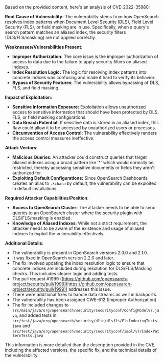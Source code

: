 Based on the provided content, here's an analysis of CVE-2022-35980:

**Root Cause of Vulnerability:**
The vulnerability stems from how OpenSearch resolves index patterns when Document Level Security (DLS), Field Level Security (FLS), or field masking are in use. Specifically, when a query's search pattern matches an aliased index, the security filters (DLS/FLS/masking) are not applied correctly.

**Weaknesses/Vulnerabilities Present:**
- **Improper Authorization:** The core issue is the improper authorization of access to data due to the failure to apply security filters on aliased indexes.
- **Index Resolution Logic:** The logic for resolving index patterns into concrete indices was confusing and made it hard to verify its behavior.
- **Bypass of Security Features**:  The vulnerability allows bypassing of DLS, FLS, and field masking.

**Impact of Exploitation:**
- **Sensitive Information Exposure:** Exploitation allows unauthorized access to sensitive information that should have been protected by DLS, FLS, or field masking configurations.  
- **Data Breach Potential:** If sensitive data is stored in an aliased index, this flaw could allow it to be accessed by unauthorized users or processes.
- **Circumvention of Access Control:**  The vulnerability effectively renders the access control measures ineffective.

**Attack Vectors:**
- **Malicious Queries**: An attacker could construct queries that target aliased indexes using a broad pattern like '*' which would normally be restricted, thereby accessing sensitive documents or fields they aren't authorized for.
- **Exploiting Default Configurations:** Since OpenSearch Dashboards creates an alias to `.kibana` by default, the vulnerability can be exploited in default installations.

**Required Attacker Capabilities/Position:**
- **Access to OpenSearch Cluster:** The attacker needs to be able to send queries to an OpenSearch cluster where the security plugin with DLS/FLS/masking is enabled.
- **Knowledge of Aliased Indexes:** While not a strict requirement, the attacker needs to be aware of the existence and usage of aliased indexes to exploit the vulnerability effectively.

**Additional Details:**
- The vulnerability is present in OpenSearch versions 2.0.0 and 2.1.0.
- It was fixed in OpenSearch version 2.2.0 and later.
- The fix involved updating the index resolution logic to ensure that concrete indices are included during resolution for DLS/FLS/Masking checks. This includes clearer logic and adding tests.
- The pull request #1999 ([https://github.com/opensearch-project/security/pull/1999](https://github.com/opensearch-project/security/pull/1999)) addresses this issue.
- There were additional fixes to handle data streams as well in backports.
- The vulnerability has been assigned CWE-612 (Improper Authorization).
- The fix included changes to `src/main/java/org/opensearch/security/securityconf/ConfigModelV7.java`, and added tests in `src/test/java/org/opensearch/security/dlic/dlsfls/FlsIndexingTests.java` and `src/test/java/org/opensearch/security/securityconf/impl/v7/IndexPatternTests.java`

This information is more detailed than the description provided in the CVE, including the affected versions, the specific fix, and the technical details of the vulnerability.